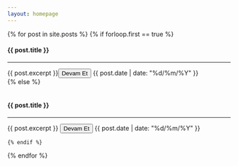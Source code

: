```yaml
---
layout: homepage
---
```


{% for post in site.posts %}
	{% if forloop.first == true %}
	 
<div class="w3-row-padding">
<div class="w3-col m12">
<div class="w3-card w3-round w3-white">
<div class="w3-container w3-padding">
<h4>{{ post.title }}</h4>
<hr class="w3-clear">
{{ post.excerpt }}<button onclick="location.href='{{ post.url }}'" class="w3-button  w3-green w3-margin-bottom"><i class="fa fa-book"></i> Devam Et</button>
<span class="w3-right w3-opacity">{{ post.date | date: "%d/%m/%Y" }}</span>
</div>
</div>
</div>
</div>
	{% else %}
	
<div class="w3-container w3-card w3-white w3-round w3-margin"><br>

<h4>{{ post.title }}</h4>
<hr class="w3-clear">
{{ post.excerpt }}
<button onclick="location.href='{{ post.url }}'" class="w3-button  w3-green w3-margin-bottom"><i class="fa fa-book"></i> Devam Et</button>
<span class="w3-right w3-opacity">{{ post.date | date: "%d/%m/%Y" }}</span>
</div>
	
	{% endif %}
{% endfor %}